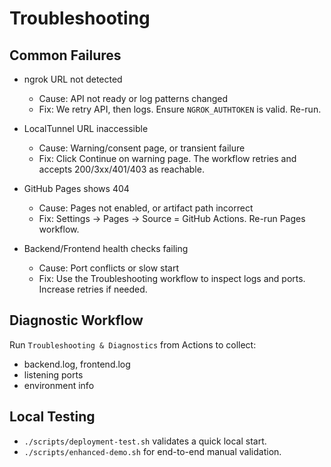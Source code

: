 # Troubleshooting

## Common Failures

- ngrok URL not detected
  - Cause: API not ready or log patterns changed
  - Fix: We retry API, then logs. Ensure `NGROK_AUTHTOKEN` is valid. Re-run.

- LocalTunnel URL inaccessible
  - Cause: Warning/consent page, or transient failure
  - Fix: Click Continue on warning page. The workflow retries and accepts 200/3xx/401/403 as reachable.

- GitHub Pages shows 404
  - Cause: Pages not enabled, or artifact path incorrect
  - Fix: Settings → Pages → Source = GitHub Actions. Re-run Pages workflow.

- Backend/Frontend health checks failing
  - Cause: Port conflicts or slow start
  - Fix: Use the Troubleshooting workflow to inspect logs and ports. Increase retries if needed.

## Diagnostic Workflow
Run `Troubleshooting & Diagnostics` from Actions to collect:
- backend.log, frontend.log
- listening ports
- environment info

## Local Testing
- `./scripts/deployment-test.sh` validates a quick local start.
- `./scripts/enhanced-demo.sh` for end-to-end manual validation.